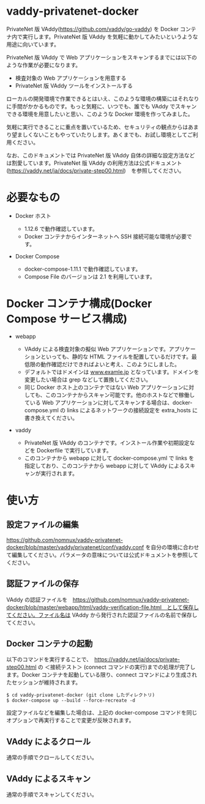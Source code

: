 # vaddy-privatenet-docker

PrivateNet 版 VAddy(https://github.com/vaddy/go-vaddy) を Docker コンテナ内で実行します。PrivateNet 版 VAddy を気軽に動かしてみたいというような用途に向いています。

PrivateNet 版 VAddy で Web アプリケーションをスキャンするまでには以下のような作業が必要になります。

* 検査対象の Web アプリケーションを用意する
* PrivateNet 版 VAddy ツールをインストールする

ローカルの開発環境で作業できるとはいえ、このような環境の構築にはそれなりに手間がかかるものです。もっと気軽に、いつでも、誰でも VAddy でスキャンできる環境を用意したいと思い、このような Docker 環境を作ってみました。

気軽に実行できることに重点を置いているため、セキュリティの観点からはあまり望ましくないこともやっていたりします。あくまでも、お試し環境としてご利用ください。

なお、このドキュメントでは PrivateNet 版 VAddy 自体の詳細な設定方法などは割愛しています。PrivateNet 版 VAddy の利用方法は公式ドキュメント(https://vaddy.net/ja/docs/private-step00.html)　を参照してください。

# 必要なもの

* Docker ホスト
  * 1.12.6 で動作確認しています。
  * Docker コンテナからインターネットへ SSH 接続可能な環境が必要です。

* Docker Compose
  * docker-compose-1.11.1 で動作確認しています。
  * Compose File のバージョンは 2.1 を利用しています。

# Docker コンテナ構成(Docker Compose サービス構成)

* webapp
  * VAddy による検査対象の擬似 Web アプリケーションです。アプリケーションといっても、静的な HTML ファイルを配置しているだけです。最低限の動作確認だけできればよいと考え、このようにしました。
  * デフォルトではドメインは www.examle.jp となっています。ドメインを変更したい場合は grep などして置換してください。
  * 同じ Docker ホスト上のコンテナではない Web アプリケーションに対しても、このコンテナからスキャン可能です。他のホストなどで稼働している Web アプリケーションに対してスキャンする場合は、docker-compose.yml の links によるネットワークの接続設定を extra_hosts に書き換えてください。

* vaddy
  * PrivateNet 版 VAddy のコンテナです。インストール作業や初期設定などを Dockerfile で実行しています。
  * このコンテナから webapp に対して docker-compose.yml で links を指定しており、このコンテナから webapp に対して VAddy によるスキャンが実行されます。

# 使い方

## 設定ファイルの編集

https://github.com/nomnux/vaddy-privatenet-docker/blob/master/vaddy/privatenet/conf/vaddy.conf を自分の環境に合わせて編集してください。パラメータの意味については公式ドキュメントを参照してください。

## 認証ファイルの保存

VAddy の認証ファイルを　https://github.com/nomnux/vaddy-privatenet-docker/blob/master/webapp/html/vaddy-verification-file.html　として保存してください。ファイル名は VAddy から発行された認証ファイルの名前で保存してください。

## Docker コンテナの起動

以下のコマンドを実行することで、　https://vaddy.net/ja/docs/private-step00.html の ＜接続テスト＞ (connect コマンドの実行)までの処理が完了します。Docker コンテナを起動している限り、connect コマンドにより生成されたセッションが維持されます。

```
$ cd vaddy-privatenet-docker (git clone したディレクトリ)
$ docker-compose up --build --force-recreate -d
```

設定ファイルなどを編集した場合は、上記の docker-compose コマンドを同じオプションで再実行することで変更が反映されます。


## VAddy によるクロール

通常の手順でクロールしてください。

## VAddy によるスキャン

通常の手順でスキャンしてください。


